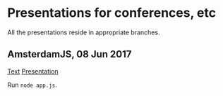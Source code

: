 # Presentations for conferences, etc

All the presentations reside in appropriate branches.

## AmsterdamJS, 08 Jun 2017
[Text](https://docs.google.com/document/d/1IK1-Cxv0FUWRSKZMBH1BaHbIMd6VPuZyjaC8g62kQ8w/edit)
[Presentation](https://docs.google.com/presentation/d/1nwUWUo46QV5hA9QI7RyPGgIiKnYC7JRxd0L05Nb0sUc/edit)

Run `node app.js`.

